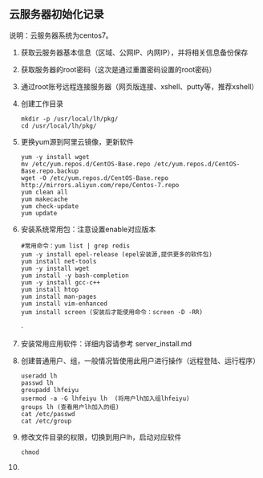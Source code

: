 ## 云服务器初始化记录

说明：云服务器系统为centos7。

1. 获取云服务器基本信息（区域、公网IP、内网IP），并将相关信息备份保存

2. 获取服务器的root密码（这次是通过重置密码设置的root密码）

3. 通过root账号远程连接服务器（网页版连接、xshell、putty等，推荐xshell）

4. 创建工作目录

   ```shell
   mkdir -p /usr/local/lh/pkg/
   cd /usr/local/lh/pkg/
   ```

   

5. 更换yum源到阿里云镜像，更新软件

   ```shell
   yum -y install wget
   mv /etc/yum.repos.d/CentOS-Base.repo /etc/yum.repos.d/CentOS-Base.repo.backup
   wget -O /etc/yum.repos.d/CentOS-Base.repo http://mirrors.aliyun.com/repo/Centos-7.repo
   yum clean all
   yum makecache
   yum check-update
   yum update
   ```

6. 安装系统常用包：注意设置enable对应版本

   ```shell
   #常用命令：yum list | grep redis
   yum -y install epel-release (epel安装源,提供更多的软件包)
   yum install net-tools
   yum -y install wget
   yum install -y bash-completion
   yum -y install gcc-c++ 
   yum install htop
   yum install man-pages
   yum install vim-enhanced
   yum install screen (安装后才能使用命令：screen -D -RR)
   
   ```
   
   ·
   
7. 安装常用应用软件：详细内容请参考 server_install.md

   

8. 创建普通用户、组，一般情况皆使用此用户进行操作（远程登陆、运行程序）

   ```shell
   useradd lh
   passwd lh
   groupadd lhfeiyu
   usermod -a -G lhfeiyu lh  (将用户lh加入组lhfeiyu)
   groups lh (查看用户lh加入的组)
   cat /etc/passwd
   cat /etc/group
   ```

   

9. 修改文件目录的权限，切换到用户lh，启动对应软件

   ```
   chmod
   ```

   

10. 

